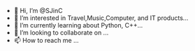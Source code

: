 - 👋 Hi, I’m @SJinC
- 👀 I’m interested in Travel,Music,Computer, and IT products...
- 🌱 I’m currently learning about Python, C++...
- 💞️ I’m looking to collaborate on ...
- 📫 How to reach me ...

<!---
SJinC/SJinC is a ✨ special ✨ repository because its `README.md` (this file) appears on your GitHub profile.
You can click the Preview link to take a look at your changes.
--->
